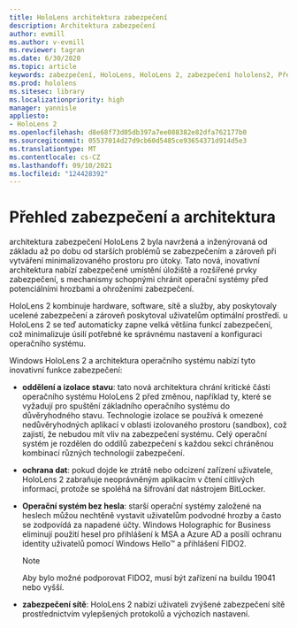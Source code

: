 ```yaml
---
title: HoloLens architektura zabezpečení
description: Architektura zabezpečení
author: evmill
ms.author: v-evmill
ms.reviewer: tagran
ms.date: 6/30/2020
ms.topic: article
keywords: zabezpečení, HoloLens, HoloLens 2, zabezpečení hololens2, Přehled zabezpečení, Architektura zabezpečení, architektura, architektura HoloLens 2
ms.prod: hololens
ms.sitesec: library
ms.localizationpriority: high
manager: yannisle
appliesto:
- HoloLens 2
ms.openlocfilehash: d8e68f73d05db397a7ee088382e82dfa762177b0
ms.sourcegitcommit: 05537014d27d9cb60d5485ce93654371d914d5e3
ms.translationtype: MT
ms.contentlocale: cs-CZ
ms.lasthandoff: 09/10/2021
ms.locfileid: "124428392"
---
```

# <a name="security-overview-and-architecture"></a>Přehled zabezpečení a architektura

architektura zabezpečení HoloLens 2 byla navržená a inženýrovaná od základu až po dobu od starších problémů se zabezpečením a zároveň při vytváření minimalizovaného prostoru pro útoky. Tato nová, inovativní architektura nabízí zabezpečené umístění úložiště a rozšířené prvky zabezpečení, s mechanismy schopnými chránit operační systémy před potenciálními hrozbami a ohroženími zabezpečení.

HoloLens 2 kombinuje hardware, software, sítě a služby, aby poskytovaly ucelené zabezpečení a zároveň poskytoval uživatelům optimální prostředí. u HoloLens 2 se teď automaticky zapne velká většina funkcí zabezpečení, což minimalizuje úsilí potřebné ke správnému nastavení a konfiguraci operačního systému.

Windows HoloLens 2 a architektura operačního systému nabízí tyto inovativní funkce zabezpečení:

  * **oddělení a izolace stavu**: tato nová architektura chrání kritické části operačního systému HoloLens 2 před změnou, například ty, které se vyžadují pro spuštění základního operačního systému do důvěryhodného stavu. Technologie izolace se používá k omezené nedůvěryhodných aplikací v oblasti izolovaného prostoru (sandbox), což zajistí, že nebudou mít vliv na zabezpečení systému. Celý operační systém je rozdělen do oddílů zabezpečení s každou sekcí chráněnou kombinací různých technologií zabezpečení.
  
  * **ochrana dat**: pokud dojde ke ztrátě nebo odcizení zařízení uživatele, HoloLens 2 zabraňuje neoprávněným aplikacím v čtení citlivých informací, protože se spoléhá na šifrování dat nástrojem BitLocker. 
  
  * **Operační systém bez hesla**: starší operační systémy založené na heslech můžou nechtěně vystavit uživatelům podvodné hrozby a často se zodpovídá za napadené účty. Windows Holographic for Business eliminují použití hesel pro přihlášení k MSA a Azure AD a posílí ochranu identity uživatelů pomocí Windows Hello™ a přihlášení FIDO2. 
  
    > [!NOTE]
    > Aby bylo možné podporovat FIDO2, musí být zařízení na buildu 19041 nebo vyšší. 

  * **zabezpečení sítě**: HoloLens 2 nabízí uživateli zvýšené zabezpečení sítě prostřednictvím vylepšených protokolů a výchozích nastavení.
